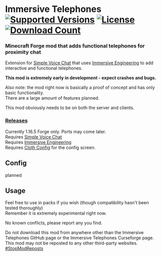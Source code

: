 <h1>Immersive Telephones<br>
  <a href="https://www.curseforge.com/minecraft/mc-mods/immersive-telephones-forge"><img src="http://cf.way2muchnoise.eu/versions/%20For%20MC%20_immersive-telephones-forge_all(555-0C8E8E-fff-010101).svg" alt="Supported Versions"></a>
  <a href="https://github.com/PieKing1215/ImmersiveTelephones-Forge/blob/master/LICENSE"><img src="https://img.shields.io/github/license/PieKing1215/ImmersiveTelephones-Forge?style=flat&color=0C8E8E" alt="License"></a>
  <a href="https://www.curseforge.com/minecraft/mc-mods/immersive-telephones-forge"><img src="http://cf.way2muchnoise.eu/full_immersive-telephones-forge_downloads(E04E14-555-fff-010101-1C1C1C).svg" alt="Download Count"></a>
</h1>

### Minecraft Forge mod that adds functional telephones for proximity chat

Extension for [Simple Voice Chat](https://github.com/henkelmax/simple-voice-chat) 
that uses [Immersive Engineering](https://github.com/BluSunrize/ImmersiveEngineering)
to add interactive and functional telephones.<br> 

**This mod is extremely early in development - expect crashes and bugs.**<br>

Also note: the mod right now is basically a proof of concept and has only basic functionality.<br>
There are a large amount of features planned.

This mod obviously needs to be on both the server and clients.

### [Releases](https://github.com/PieKing1215/ImmersiveTelephones-Forge/releases)

Currently 1.16.5 Forge only. Ports may come later.<br>
Requires [Simple Voice Chat](https://www.curseforge.com/minecraft/mc-mods/simple-voice-chat)<br>
Requires [Immersive Engineering](https://www.curseforge.com/minecraft/mc-mods/immersive-engineering)<br>
Requires [Cloth Config](https://www.curseforge.com/minecraft/mc-mods/cloth-config-forge) for the config screen.

## Config
planned

## Usage

Feel free to use in packs if you wish (though compatibility hasn't been tested thoroughly)<br>
Remember it is extremely experimental right now.

No known conflicts, please report any you find.

Do not download this mod from anywhere other than the Immersive Telephones GitHub page or the Immersive Telephones Curseforge page.<br>
This mod may not be reposted to any other third-party websites.<br>
[#StopModReposts](https://stopmodreposts.org)
